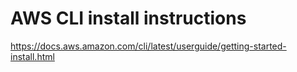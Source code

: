 # AWS CLI install instructions

https://docs.aws.amazon.com/cli/latest/userguide/getting-started-install.html